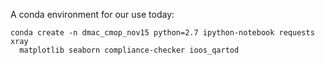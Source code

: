 A conda environment for our use today:
```
conda create -n dmac_cmop_nov15 python=2.7 ipython-notebook requests xray 
  matplotlib seaborn compliance-checker ioos_qartod
```
